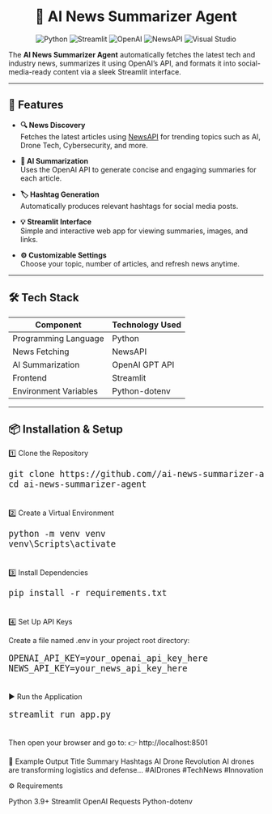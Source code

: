 <h1 align="center">🤖 AI News Summarizer Agent</h1>

<div align="center">

![Python](https://img.shields.io/badge/python-3670A0?style=for-the-badge&logo=python&logoColor=ffdd54)
![Streamlit](https://img.shields.io/badge/Streamlit-FF4B4B?style=for-the-badge&logo=streamlit&logoColor=white)
![OpenAI](https://img.shields.io/badge/OpenAI_API-412991?style=for-the-badge&logo=openai&logoColor=white)
![NewsAPI](https://img.shields.io/badge/NewsAPI-008080?style=for-the-badge&logoColor=white)
![Visual Studio](https://img.shields.io/badge/Visual_Studio-5C2D91?style=for-the-badge&logo=visual%20studio&logoColor=white)

</div>

The **AI News Summarizer Agent** automatically fetches the latest tech and industry news, summarizes it using OpenAI’s API, and formats it into social-media-ready content via a sleek Streamlit interface.

---

## 🚀 Features

- **🔍 News Discovery**  
  Fetches the latest articles using [NewsAPI](https://newsapi.org/) for trending topics such as AI, Drone Tech, Cybersecurity, and more.

- **🧠 AI Summarization**  
  Uses the OpenAI API to generate concise and engaging summaries for each article.

- **🏷️ Hashtag Generation**  
  Automatically produces relevant hashtags for social media posts.

- **💡 Streamlit Interface**  
  Simple and interactive web app for viewing summaries, images, and links.

- **⚙️ Customizable Settings**  
  Choose your topic, number of articles, and refresh news anytime.

---

## 🛠️ Tech Stack

| Component | Technology Used |
|------------|----------------|
| Programming Language | Python |
| News Fetching | NewsAPI |
| AI Summarization | OpenAI GPT API |
| Frontend | Streamlit |
| Environment Variables | Python-dotenv |

---

## 📦 Installation & Setup

1️⃣ Clone the Repository
<div>
<pre style="font-size: 1.2em;">
git clone https://github.com/<your-username>/ai-news-summarizer-agent.git
cd ai-news-summarizer-agent
  
</pre>
</div>


2️⃣ Create a Virtual Environment
<div>
<pre style="font-size: 1.2em;">
python -m venv venv
venv\Scripts\activate
  
</pre>
</div>


3️⃣ Install Dependencies
<div>
<pre style="font-size: 1.2em;">
pip install -r requirements.txt
  
</pre>
</div>


4️⃣ Set Up API Keys

Create a file named .env in your project root directory:
<div>
<pre style="font-size: 1.2em;">
OPENAI_API_KEY=your_openai_api_key_here
NEWS_API_KEY=your_news_api_key_here
  
</pre>
</div>


▶️ Run the Application
<div>
<pre style="font-size: 1.2em;">
streamlit run app.py
  
</pre>
</div>


Then open your browser and go to:
👉 http://localhost:8501

🧩 Example Output
Title	                                  Summary	                                               Hashtags
AI Drone Revolution	     AI drones are transforming logistics and defense...	    #AIDrones #TechNews #Innovation


⚙️ Requirements

Python 3.9+
Streamlit
OpenAI
Requests
Python-dotenv
